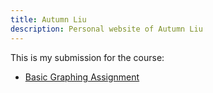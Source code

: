 ```yaml
---
title: Autumn Liu
description: Personal website of Autumn Liu
---
```


This is my submission for the course:
- [Basic Graphing Assignment](/GraphAssignment/index.md)
